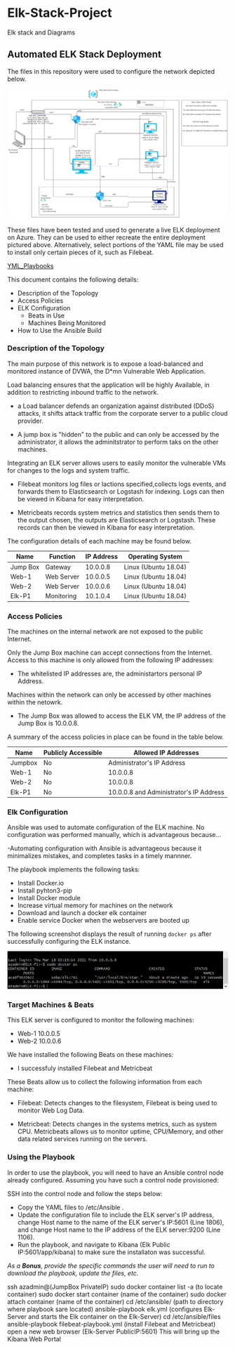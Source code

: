 # Elk-Stack-Project
Elk stack and Diagrams 
## Automated ELK Stack Deployment

The files in this repository were used to configure the network depicted below.

![Images](/Images/Network_Diagram_elkstack.png)

 

These files have been tested and used to generate a live ELK deployment on Azure. They can be used to either recreate the entire deployment pictured above. Alternatively, select portions of the YAML file may be used to install only certain pieces of it, such as Filebeat.

[YML_Playbooks](/YML_Playbook/)

This document contains the following details:
- Description of the Topology
- Access Policies
- ELK Configuration
  - Beats in Use
  - Machines Being Monitored
- How to Use the Ansible Build


### Description of the Topology

The main purpose of this network is to expose a load-balanced and monitored instance of DVWA, the D*mn Vulnerable Web Application.

Load balancing ensures that the application will be highly Available, in addition to restricting inbound traffic to the network.

- a Load balancer defends an organization against distributed (DDoS) attacks, it shifts attack traffic from the corporate server to a public cloud provider.
 
- A jump box is "hidden" to the public and can only be accessed by the administrator, it allows the adminitstrator to perform taks on the other machines.

Integrating an ELK server allows users to easily monitor the vulnerable VMs for changes to the logs and system traffic.
- Filebeat monitors log files or lactions specified,collects logs events, and forwards them to Elasticsearch or Logstash for indexing. Logs can then be viewed in Kibana for easy interpretation. 

- Metricbeats records system metrics and statistics then sends them to the output chosen, the outputs are Elasticsearch or Logstash. These records can then be viewed in Kibana for easy interpretation.

The configuration details of each machine may be found below.

| Name    | Function   | IP Address | Operating System     |
|---------|------------|------------|----------------------|
| Jump Box| Gateway    | 10.0.0.8   | Linux (Ubuntu 18.04) |
| Web-1   | Web Server | 10.0.0.5   | Linux (Ubuntu 18.04) |
| Web-2   | Web Server | 10.0.0.6   | Linux (Ubuntu 18.04) |
| Elk-P1  | Monitoring | 10.1.0.4   | Linux (Ubuntu 18.04) |

### Access Policies

The machines on the internal network are not exposed to the public Internet. 

Only the Jump Box machine can accept connections from the Internet. Access to this machine is only allowed from the following IP addresses:
- The whitelisted IP addresses are, the administartors personal IP Address.

Machines within the network can only be accessed by other machines within the netowrk.
- The Jump Box was allowed to access the ELK VM, the IP address of the Jump Box is 10.0.0.8. 

A summary of the access policies in place can be found in the table below.

| Name    | Publicly Accessible  | Allowed IP Addresses                    |
|---------|----------------------|-----------------------------------------|
| Jumpbox | No                   | Administrator's IP Address              |
| Web-1   | No                   | 10.0.0.8                                |
| Web-2   | No                   | 10.0.0.8                                |
| Elk-P1  | No                   | 10.0.0.8 and Administrator's IP Address |

### Elk Configuration

Ansible was used to automate configuration of the ELK machine. No configuration was performed manually, which is advantageous because...

-Automating configuration with Ansible is advantageous because it minimalizes mistakes, and completes tasks in a timely mannner.  

The playbook implements the following tasks:
- Install Docker.io
- Install pyhton3-pip
- Install Docker module
- Increase virtual memory for machines on the network
- Download and launch a docker elk container
- Enable service Docker when the webservers are booted up  

The following screenshot displays the result of running `docker ps` after successfully configuring the ELK instance.

![Images](/Images/Dokcer_ps.PNG.png)

### Target Machines & Beats
This ELK server is configured to monitor the following machines:
- Web-1 10.0.0.5
- Web-2 10.0.0.6

We have installed the following Beats on these machines:
- I successfuly installed Filebeat and Metricbeat

These Beats allow us to collect the following information from each machine:
- Filebeat: Detects changes to the filesystem, Filebeat is being used to monitor Web Log Data.

- Metricbeat: Detects changes in the systems metrics, such as system CPU. Metricbeats allows us to monitor uptime, CPU/Memory, and other data related services running on the servers. 

### Using the Playbook
In order to use the playbook, you will need to have an Ansible control node already configured. Assuming you have such a control node provisioned: 

SSH into the control node and follow the steps below:
- Copy the YAML files to /etc/Ansible .
- Update the configuration file to include the ELK server's IP address, change Host name to the name of the ELK server's IP:5601 (Line 1806), and change Host name to the IP address of the ELK server:9200 (Line 1106). 
- Run the playbook, and navigate to Kibana (Elk Public IP:5601/app/kibana) to make sure the installaton was successful. 


_As a **Bonus**, provide the specific commands the user will need to run to download the playbook, update the files, etc._

ssh azadmin@(JumpBox PrivateIP)
sudo docker container list -a (to locate container)
sudo docker start container (name of the container)
sudo docker attach container (name of the container)
cd /etc/ansible/ (path to directory where playbook sare located)
ansible-playbook elk.yml (configures Elk-Server and starts the Elk container on the Elk-Server)
cd /etc/ansible/files
ansible-playbook filebeat-playbook.yml (install Filebeat and Metricbeat)
open a new web browser (Elk-Server PublicIP:5601) This will bring up the Kibana Web Portal

